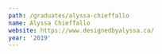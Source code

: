 ```yaml
---
path: /graduates/alyssa-chieffallo
name: Alyssa Chieffallo
website: https://www.designedbyalyssa.ca/
year: '2019'
---
```

